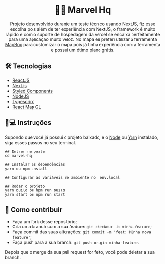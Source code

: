 <h1 align='center'>🦸‍♂️ Marvel Hq</h1>
<p align='center'>Projeto desenvolvido durante um teste técnico usando NextJS, fiz esse escolha pois além de ter experiência com NextJS, o framework é muito rápido e com o suporte de hospedagem da vercel se encaixa perfeitamente para uma aplicação muito veloz. No mapa eu preferi utilizar a ferramenta <a href="https://www.mapbox.com/">MapBox</a> para customizar o mapa pois já tinha experiência com a ferramenta e possui um ótimo plano grátis.</p>

## 🛠 Tecnologias

- [ReactJS](https://pt-br.reactjs.org)
- [Next.js](https://nextjs.org)
- [Styled Components](styled-components.com/)
- [NodeJS](https://nodejs.org/)
- [Typescript](https://typescriptlang.org/)
- [React Map GL](https://visgl.github.io/react-map-gl/)

## 📱💻 Instruções

Supondo que você já possui o projeto baixado, e o [Node](https://nodejs.org) ou [Yarn](https://yarnpkg.com/) instalado, siga esses passos no seu terminal.

```
## Entrar na pasta
cd marvel-hq

## Instalar as dependências
yarn ou npm install

## Configurar as variáveis de ambiente no .env.local

## Rodar o projeto
yarn build ou npm run build
yarn start ou npm run start
```

## 🤔 Como contribuir

- Faça um fork desse repositório;
- Cria uma branch com a sua feature: `git checkout -b minha-feature`;
- Faça commit das suas alterações: `git commit -m 'feat: Minha nova feature'`;
- Faça push para a sua branch: `git push origin minha-feature`.

Depois que o merge da sua pull request for feito, você pode deletar a sua branch.

